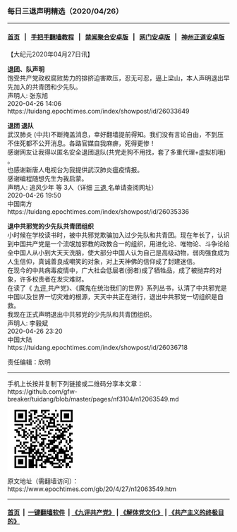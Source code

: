 ### 每日三退声明精选（2020/04/26）
------------------------

#### [首页](https://github.com/gfw-breaker/banned-news1/blob/master/README.md) &nbsp;&nbsp;|&nbsp;&nbsp; [手把手翻墙教程](https://github.com/gfw-breaker/guides/wiki) &nbsp;&nbsp;|&nbsp;&nbsp; [禁闻聚合安卓版](https://github.com/gfw-breaker/bn-android) &nbsp;&nbsp;|&nbsp;&nbsp; [网门安卓版](https://github.com/oGate2/oGate) &nbsp;&nbsp;|&nbsp;&nbsp; [神州正道安卓版](https://github.com/SzzdOgate/update) 



<div class="post_content" id="artbody" itemprop="articleBody">
 <!-- article content begin -->
 <p>
  【大纪元2020年04月27日讯】
 </p>
 <p>
  <strong>
   退团、队声明
  </strong>
  <br/>
  饱受共产党政权腐败势力的排挤迫害欺压，忍无可忍，逼上梁山，本人声明退出早先加入的共青团和少先队。
  <br/>
  声明人: 张东旭
  <br/>
  2020-04-26 14:06
  <br/>
  https://tuidang.epochtimes.com/index/showpost/id/26033649
 </p>
 <p>
  <strong>
   退团 退队
  </strong>
  <br/>
  武汉肺炎 (中共)不断掩盖消息，幸好翻墙提前得知。我们没有言论自由，不到压不住死都不公开消息。各路官媒自我麻痹，死得更惨！
  <br/>
  感谢网友让我得以匿名安全退团退队(共党走狗不用找，套了多重代理+虚拟机哦) 。
  <br/>
  也感谢新唐人电视台为我提供武汉肺炎瘟疫情报。
  <br/>
  感谢编程随想先生为我启蒙。
  <br/>
  声明人: 追风少年 等 3人（详细
  <a href="https://www.epochtimes.com/gb/tag/%E4%B8%89%E9%80%80.html">
   三退
  </a>
  名单请查阅网址）
  <br/>
  2020-04-26 19:50
  <br/>
  中国南方
  <br/>
  https://tuidang.epochtimes.com/index/showpost/id/26035336
 </p>
 <p>
  <strong>
   退中共邪党的少先队共青团组织
  </strong>
  <br/>
  小时候在学校读书时，被中共邪党欺骗加入过少先队和共青团。现在年长了，认识到中国共产党是一个流氓加邪教的政教合一的组织，用进化论、唯物论、斗争论给全中国人从小到大天天洗脑，使大部分中国人认为自己是高级动物，弱肉强食成为人生信仰，真诚善良成嘲笑的对象，对上天神佛的信仰成了封建迷信。
  <br/>
  在现今的中共病毒疫情中，广大社会低层者(弱者)成了牺牲品，成了被抛弃的对象，许多权贵者在发灾难财。
  <br/>
  在读了《
  <a href="https://www.epochtimes.com/gb/tag/%E4%B9%9D%E8%AF%84.html">
   九评
  </a>
  共产党》、《魔鬼在统治我们的世界》系列丛书，认清了中共邪党是中国以及世界一切灾难的根源，天灭中共正在进行，退出中共邪党一切组织是自救。
  <br/>
  我现在正式声明退出中共邪党的少先队和共青团组织。
  <br/>
  声明人: 李毅斌
  <br/>
  2020-04-26 23:20
  <br/>
  中国大陆
  <br/>
  https://tuidang.epochtimes.com/index/showpost/id/26036718
 </p>
 <p>
  责任编辑：欣明
 </p>
 <!-- article content end -->
 <div id="below_article_ad">
 </div>
</div>

<hr/>
手机上长按并复制下列链接或二维码分享本文章：<br/>
https://github.com/gfw-breaker/tuidang/blob/master/pages/nf3104/n12063549.md <br/>
<a href='https://github.com/gfw-breaker/tuidang/blob/master/pages/nf3104/n12063549.md'><img src='https://github.com/gfw-breaker/tuidang/blob/master/pages/nf3104/n12063549.md.png'/></a> <br/>
原文地址（需翻墙访问）：https://www.epochtimes.com/gb/20/4/27/n12063549.htm


------------------------
#### [首页](https://github.com/gfw-breaker/banned-news/blob/master/README.md) &nbsp;|&nbsp; [一键翻墙软件](https://github.com/gfw-breaker/nogfw/blob/master/README.md) &nbsp;| [《九评共产党》](https://github.com/gfw-breaker/9ping.md/blob/master/README.md#九评之一评共产党是什么) | [《解体党文化》](https://github.com/gfw-breaker/jtdwh.md/blob/master/README.md) | [《共产主义的终极目的》](https://github.com/gfw-breaker/gczydzjmd.md/blob/master/README.md)


<img src='http://gfw-breaker.win/tuidang/pages/nf3104/n12063549.md' width='0px' height='0px'/>